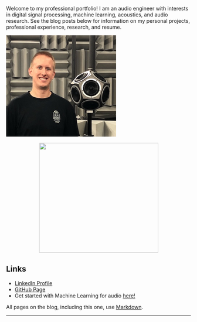 Welcome to my professional portfolio! I am an audio engineer with interests in digital signal processing, machine learning, acoustics, and audio research. See the blog posts below for information on my personal projects, professional experience, research, and resume.

![](/images/RyanMiller2.jpg)

<p align="center">
  <img width="325" height="300" src=https://rjmiller927.github.io/images/RyanMiller2.jpg>
</p>


## Links
* [LinkedIn Profile](https://www.linkedin.com/in/ryan-miller-1aa8355a/)
* [GitHub Page](https://github.com/rjmiller927)
* Get started with Machine Learning for audio [here!](https://github.com/drscotthawley/ml-audio-start)


 All pages on the blog, including this one, use [Markdown](https://guides.github.com/features/mastering-markdown/).
 
 ---


